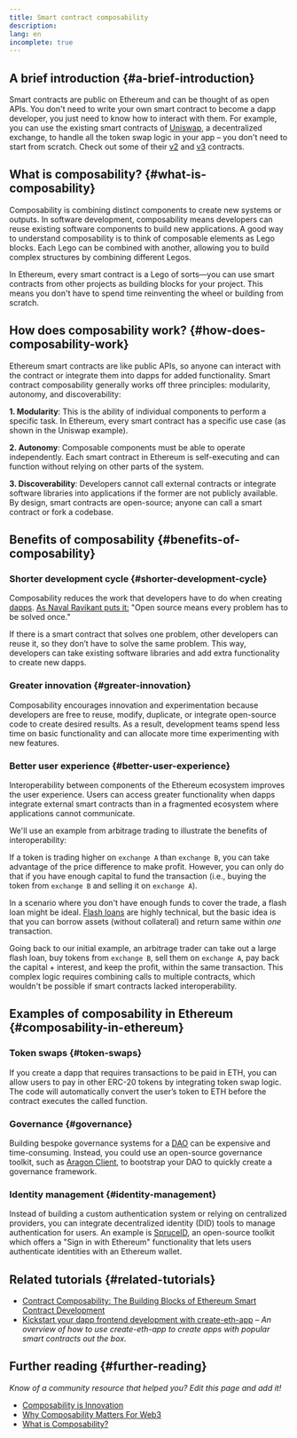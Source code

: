 ```yaml
---
title: Smart contract composability
description:
lang: en
incomplete: true
---
```


## A brief introduction {#a-brief-introduction}

Smart contracts are public on Ethereum and can be thought of as open APIs. You don't need to write your own smart contract to become a dapp developer, you just need to know how to interact with them. For example, you can use the existing smart contracts of [Uniswap](https://uniswap.exchange/swap), a decentralized exchange, to handle all the token swap logic in your app – you don't need to start from scratch. Check out some of their [v2](https://github.com/Uniswap/uniswap-v2-core/tree/master/contracts) and [v3](https://github.com/Uniswap/uniswap-v3-core/tree/main/contracts) contracts.

## What is composability? {#what-is-composability}

Composability is combining distinct components to create new systems or outputs. In software development, composability means developers can reuse existing software components to build new applications. A good way to understand composability is to think of composable elements as Lego blocks. Each Lego can be combined with another, allowing you to build complex structures by combining different Legos.

In Ethereum, every smart contract is a Lego of sorts—you can use smart contracts from other projects as building blocks for your project. This means you don't have to spend time reinventing the wheel or building from scratch.

## How does composability work? {#how-does-composability-work}

Ethereum smart contracts are like public APIs, so anyone can interact with the contract or integrate them into dapps for added functionality. Smart contract composability generally works off three principles: modularity, autonomy, and discoverability:

**1. Modularity**: This is the ability of individual components to perform a specific task. In Ethereum, every smart contract has a specific use case (as shown in the Uniswap example).

**2. Autonomy**: Composable components must be able to operate independently. Each smart contract in Ethereum is self-executing and can function without relying on other parts of the system.

**3. Discoverability**: Developers cannot call external contracts or integrate software libraries into applications if the former are not publicly available. By design, smart contracts are open-source; anyone can call a smart contract or fork a codebase.

## Benefits of composability {#benefits-of-composability}

### Shorter development cycle {#shorter-development-cycle}

Composability reduces the work that developers have to do when creating [dapps](/dapps/#what-are-dapps). [As Naval Ravikant puts it:](https://twitter.com/naval/status/1444366754650656770) "Open source means every problem has to be solved once."

If there is a smart contract that solves one problem, other developers can reuse it, so they don’t have to solve the same problem. This way, developers can take existing software libraries and add extra functionality to create new dapps.

### Greater innovation {#greater-innovation}

Composability encourages innovation and experimentation because developers are free to reuse, modify, duplicate, or integrate open-source code to create desired results. As a result, development teams spend less time on basic functionality and can allocate more time experimenting with new features.

### Better user experience {#better-user-experience}

Interoperability between components of the Ethereum ecosystem improves the user experience. Users can access greater functionality when dapps integrate external smart contracts than in a fragmented ecosystem where applications cannot communicate.

We'll use an example from arbitrage trading to illustrate the benefits of interoperability:

If a token is trading higher on `exchange A` than `exchange B`, you can take advantage of the price difference to make profit. However, you can only do that if you have enough capital to fund the transaction (i.e., buying the token from `exchange B` and selling it on `exchange A`).

In a scenario where you don't have enough funds to cover the trade, a flash loan might be ideal. [Flash loans](/defi/#flash-loans) are highly technical, but the basic idea is that you can borrow assets (without collateral) and return same within _one_ transaction.

Going back to our initial example, an arbitrage trader can take out a large flash loan, buy tokens from `exchange B`, sell them on `exchange A`, pay back the capital + interest, and keep the profit, within the same transaction. This complex logic requires combining calls to multiple contracts, which wouldn't be possible if smart contracts lacked interoperability.

## Examples of composability in Ethereum {#composability-in-ethereum}

### Token swaps {#token-swaps}

If you create a dapp that requires transactions to be paid in ETH, you can allow users to pay in other ERC-20 tokens by integrating token swap logic. The code will automatically convert the user’s token to ETH before the contract executes the called function.

### Governance {#governance}

Building bespoke governance systems for a [DAO](/dao/) can be expensive and time-consuming. Instead, you could use an open-source governance toolkit, such as [Aragon Client](https://client.aragon.org/), to bootstrap your DAO to quickly create a governance framework.

### Identity management {#identity-management}

Instead of building a custom authentication system or relying on centralized providers, you can integrate decentralized identity (DID) tools to manage authentication for users. An example is [SpruceID](https://www.spruceid.com/), an open-source toolkit which offers a "Sign in with Ethereum" functionality that lets users authenticate identities with an Ethereum wallet.

## Related tutorials {#related-tutorials}

- [Contract Composability: The Building Blocks of Ethereum Smart Contract Development](https://medium.com/decentlabs/contract-composability-the-building-blocks-of-ethereum-smart-contract-development-bdf3219ffeb9)
- [Kickstart your dapp frontend development with create-eth-app](/developers/tutorials/kickstart-your-dapp-frontend-development-with-create-eth-app/) _– An overview of how to use create-eth-app to create apps with popular smart contracts out the box._

## Further reading {#further-reading}

_Know of a community resource that helped you? Edit this page and add it!_

- [Composability is Innovation](https://future.a16z.com/how-composability-unlocks-crypto-and-everything-else/)
- [Why Composability Matters For Web3](https://hackernoon.com/why-composability-matters-for-web3)
- [What is Composability?](https://blog.aragon.org/what-is-composability/#:~:text=Aragon,connect%20to%20every%20other%20piece.)
